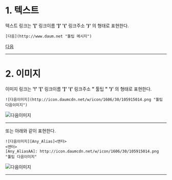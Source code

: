 # 1. 텍스트

텍스트 링크는 __'['__ 링크이름 __']'__ __'('__ 링크주소 __')'__ 의 형태로 표현한다.
  
```   
[다음](http://www.daum.net "툴팁 메시지")  
``` 

[다음](http://www.daum.net "툴팁 메시지")  

-----



# 2. 이미지
이미지 링크는 __'!'__ __'['__ 링크이름 __']'__ __'('__ 링크주소 __"__ 툴팁 __"__ __')'__ 의 형태로 표현한다.

```   
![다음이미지](http://icon.daumcdn.net/w/icon/1606/30/105915014.png "툴팁 다음이미지")
``` 

![다음이미지](http://icon.daumcdn.net/w/icon/1606/30/105915014.png "툴팁 다음이미지")

-----

또는 아래와 같이 표현한다.

```   
![다음이미지][Any_Alias]<엔터>
<엔터>
[Any_AliasAA]: http://icon.daumcdn.net/w/icon/1606/30/105915014.png "툴팁 다음이미지"
``` 

![다음이미지][Any_Alias]

[Any_Alias]: http://icon.daumcdn.net/w/icon/1606/30/105915014.png "툴팁 다음이미지"

-----

